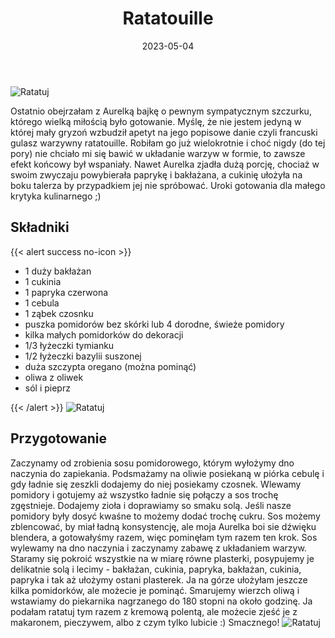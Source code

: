 ﻿---
title: "Ratatouille"
date: 2023-05-04
gallery:
- /img/Ratatuj/Ratatuj-1.JPG
- /img/Ratatuj/Ratatuj-2.JPG
- /img/Ratatuj/Ratatuj-3.JPG
- /img/Ratatuj/Ratatuj-4.JPG
- /img/Ratatuj/Ratatuj-5.JPG
- /img/Ratatuj/Ratatuj-6.JPG

categories:
- dania główne
tags:
- zapiekanka
- kuchnie świata
- kuchnia francuska
- bakłażan
- cukinia
- pomidory
- papryka
- wegańskie
- wegetariańskie
- bez laktozy
- bez glutenu

thumbnailImagePosition: "top"
---
![Ratatuj](/img/Ratatuj/Ratatuj-5.JPG)

Ostatnio obejrzałam z Aurelką bajkę o pewnym sympatycznym szczurku, którego wielką miłością było gotowanie. Myślę, że nie jestem jedyną w której mały gryzoń wzbudził apetyt na jego popisowe danie czyli francuski gulasz warzywny ratatouille. Robiłam go już wielokrotnie i choć nigdy (do tej pory) nie chciało mi się bawić w układanie warzyw w formie, to zawsze efekt końcowy był wspaniały. Nawet Aurelka zjadła dużą porcję, chociaż w swoim zwyczaju powybierała paprykę i bakłażana, a cukinię ułożyła na boku talerza by przypadkiem jej nie spróbować. Uroki gotowania dla małego krytyka kulinarnego ;)
<!--more-->

## Składniki
{{< alert success no-icon >}}
- 1 duży bakłażan
- 1 cukinia
- 1 papryka czerwona
- 1 cebula
- 1 ząbek czosnku
- puszka pomidorów bez skórki lub 4 dorodne, świeże pomidory
- kilka małych pomidorków do dekoracji
- 1/3 łyżeczki tymianku
- 1/2 łyżeczki bazylii suszonej
- duża szczypta oregano (można pominąć)
- oliwa z oliwek
- sól i pieprz

{{< /alert >}}
![Ratatuj](/img/Ratatuj/Ratatuj-1.JPG)
## Przygotowanie
Zaczynamy od zrobienia sosu pomidorowego, którym wyłożymy dno naczynia do zapiekania. Podsmażamy na oliwie posiekaną w piórka cebulę i gdy ładnie się zeszkli dodajemy do niej posiekamy czosnek. Wlewamy pomidory i gotujemy aż wszystko ładnie się połączy a sos trochę zgęstnieje. Dodajemy zioła i doprawiamy so smaku solą. Jeśli nasze pomidory były dosyć kwaśne to możemy dodać trochę cukru. Sos możemy zblencować, by miał ładną konsystencję, ale moja Aurelka boi sie dźwięku blendera, a gotowałyśmy razem, więc pominęłam tym razem ten krok. Sos wylewamy na dno naczynia i zaczynamy zabawę z układaniem warzyw. Staramy się pokroić wszystkie na w miarę równe plasterki, posypujemy je delikatnie solą i lecimy - bakłażan, cukinia, papryka, bakłażan, cukinia, papryka i tak aż ułożymy ostani plasterek. Ja na górze ułożyłam jeszcze kilka pomidorków, ale możecie je pominąć. Smarujemy wierzch oliwą i wstawiamy do piekarnika nagrzanego do 180 stopni na około godzinę. Ja podałam ratatuj tym razem z kremową polentą, ale możecie zjeść je z makaronem, pieczywem, albo z czym tylko lubicie :) 
Smacznego!
![Ratatuj](/img/Ratatuj/Ratatuj-2.JPG)